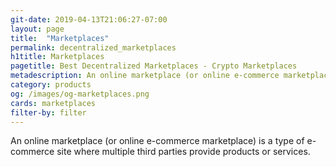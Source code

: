 ```yaml
---
git-date: 2019-04-13T21:06:27-07:00
layout: page
title:  "Marketplaces"
permalink: decentralized_marketplaces
h1title: Marketplaces
pagetitle: Best Decentralized Marketplaces - Crypto Marketplaces
metadescription: An online marketplace (or online e-commerce marketplace) is a type of e-commerce site where multiple third parties provide products or services.
category: products
og: /images/og-marketplaces.png
cards: marketplaces
filter-by: filter
---
```


An online marketplace (or online e-commerce marketplace) is a type of e-commerce site where multiple third parties provide products or services.
